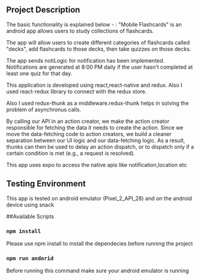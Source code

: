 ## Project Description

The basic functionality is explained below - :
"Mobile Flashcards" is an android app allows users to study collections of flashcards. 

The app will allow users to create different categories of flashcards called "decks", add flashcards to those decks, then take quizzes on those decks.

The app sends notiLogic for notification has been implemented. Notifications are generated at  8:00 PM  daily  if the user hasn't completed at least one quiz for that day.

This application is developed using react,react-native and redux. Also I used react-redux library to connect with the redux store.

Also I used redux-thunk as a middleware.redux-thunk helps in solving the problem of asynchronus calls.

By calling our API in an action creator, we make the action creator responsible for fetching the data it needs to create the action. Since we move the data-fetching code to action creators, we build a cleaner separation between our UI logic and our data-fetching logic. As a result, thunks can then be used to delay an action dispatch, or to dispatch only if a certain condition is met (e.g., a request is resolved).

This app uses expo to access the native apis like notification,location etc

## Testing Environment

This app is tested on android emulator (Pixel_2_API_28) and on the android device using snack

##Available Scripts

### `npm install`

Please use npm install to install the dependecies before running the project

### `npm run andorid`

Before running this command make sure your android emulator is running

